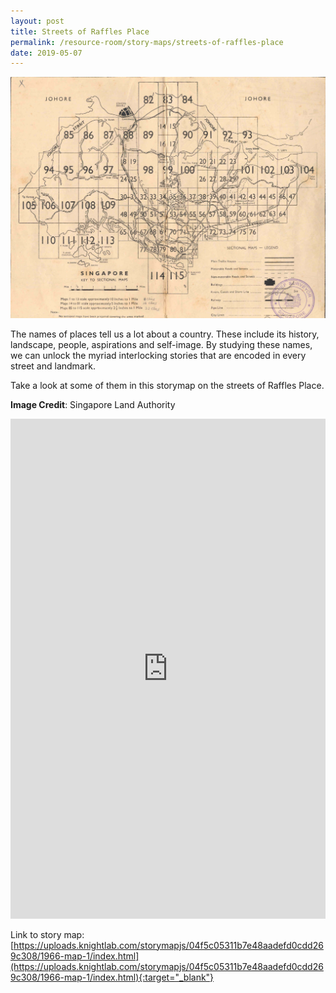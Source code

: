```yaml
---
layout: post
title: Streets of Raffles Place
permalink: /resource-room/story-maps/streets-of-raffles-place
date: 2019-05-07
---
```


![Banner for Streets of Raffles Place Story Map](/images/banner-storymaps-main.jpg)

The names of places tell us a lot about a country. These include its history, landscape, people, aspirations and self-image. By studying these names, we can unlock the myriad interlocking stories that are encoded in every street and landmark. 

Take a look at some of them in this storymap on the streets of Raffles Place.

**Image Credit**: Singapore Land Authority

<iframe src="https://uploads.knightlab.com/storymapjs/04f5c05311b7e48aadefd0cdd269c308/1966-map-1/index.html" frameborder="0" width="100%" height="800"></iframe>

Link to story map: [https://uploads.knightlab.com/storymapjs/04f5c05311b7e48aadefd0cdd269c308/1966-map-1/index.html](https://uploads.knightlab.com/storymapjs/04f5c05311b7e48aadefd0cdd269c308/1966-map-1/index.html){:target="_blank"}
